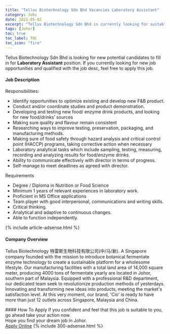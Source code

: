 ```yaml
---
title: "Tellus Biotechnology Sdn Bhd Vacancies Laboratory Assistant" 
category: Jobs 
date: 2021-05-02 
excerpt: "Tellus Biotechnology Sdn Bhd is currently looking for suitable person to fill in the Laboratory Assistant which based in Johor" 
tags: [Johor] 
toc: true 
toc_label: TOC 
toc_icon: "fire" 
--- 
```


<p>Tellus Biotechnology Sdn Bhd is looking for new potential candidates to fill in for <b>Laboratory Assistant</b> position. If you currently looking for new job opportunities and qualified with the job desc, feel free to apply this job.
</p><div><div><h4>Job Description</h4></div><div><div><span><div><p>Responsibilities:</p><ul><li>Identify&#160;opportunities to optimize existing and develop new F&amp;B product.</li><li>Conduct and/or coordinate studies and product demonstration.</li><li>Developing and testing new food/ enzyme drink products, and looking for new food/drinks&#8217; sources</li><li>Making sure quality and flavour remain consistent</li><li>Researching ways to improve testing, preservation, packaging, and manufacturing methods.</li><li>Making sure of food safety through hazard analysis and critical control point (HACCP)&#160;programs, taking corrective action when necessary</li><li>Laboratory analytical tasks which include sampling, testing, measuring, recording and analyzing results for food/enzyme drinks.</li><li>Ability to communicate effectively with director in terms of progress.</li><li>Self-manage to meet deadlines as agreed with director.</li></ul><p>Requirements</p><ul><li>Degree / Diploma in Nutrition or Food Science</li><li>Minimum 1 years of relevant experiences in laboratory work.</li><li>Proficient in MS Office applications</li><li>Team player with good interpersonal, communications and writing skills.</li><li>Critical thinking.</li><li>Analytical and adaptive to continuous changes.</li><li>Able to function independently.</li></ul></div></span></div></div></div> 
{% include article-adsense.html %} 
<div><div><h4>Company Overview</h4></div><div><div><span><div><p>Tellus Biotechnology &#29305;&#38647;&#26031;&#29983;&#29289;&#31185;&#25216;&#26377;&#38480;&#20844;&#21496;(&#20013;/&#39532;/&#26032;). A Singapore company founded with the mission to introduce botanical fermentate enzyme technology to create a sustainable platform for a wholesome lifestyle. Our manufacturing facilities with a total land area of 14,000 square meter, producing 4000 tons of fermentate yearly are located in Johor, southern part of Malaysia. Equipped with a professional R&amp;D department, our dedicated team seek to revolutionize production methods of yesterdays. Innovating and transforming new ideas into products, meeting the market's satisfaction level. At this very moment, our brand, 'Cio' is ready to have more than just 12 outlets across Singapore, Malaysia and China.</p></div></span></div></div></div> 
#### How To Apply 
If you confident and feel that this job is suitable to you, go ahead take your action now. <br/> 
Hope you find your dream job in Johor. <br/> 
<a href="https://www.jobstreet.com.my/en/job/laboratory-assistant-4554046?jobId=jobstreet-my-job-4554046&" class="btn btn--info" target="_blank" rel="nofollow noopenner">Apply Online</a> 
{% include 300-adsense.html %} 